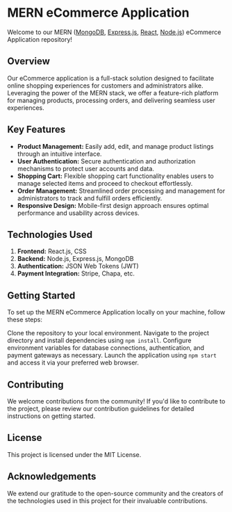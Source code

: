 # MERN eCommerce Application
Welcome to our MERN ([MongoDB](https://www.mongodb.com/), [Express.js](https://expressjs.com/), [React](https://react.dev/), [Node.js](https://nodejs.org/en)) eCommerce Application repository!


## Overview
Our eCommerce application is a full-stack solution designed to facilitate online shopping experiences for customers and administrators alike. Leveraging the power of the MERN stack, we offer a feature-rich platform for managing products, processing orders, and delivering seamless user experiences.

## Key Features
- **Product Management:** Easily add, edit, and manage product listings through an intuitive interface.
- **User Authentication:** Secure authentication and authorization mechanisms to protect user accounts and data.
- **Shopping Cart:** Flexible shopping cart functionality enables users to manage selected items and proceed to checkout effortlessly.
- **Order Management:** Streamlined order processing and management for administrators to track and fulfill orders efficiently.
- **Responsive Design:** Mobile-first design approach ensures optimal performance and usability across devices.
## Technologies Used
1. **Frontend:** React.js, CSS
2. **Backend:** Node.js, Express.js, MongoDB
3. **Authentication:** JSON Web Tokens (JWT)
4. **Payment Integration:** Stripe, Chapa, etc.
## Getting Started
To set up the MERN eCommerce Application locally on your machine, follow these steps:

Clone the repository to your local environment.
Navigate to the project directory and install dependencies using `npm install`.
Configure environment variables for database connections, authentication, and payment gateways as necessary.
Launch the application using `npm start` and access it via your preferred web browser.
## Contributing
We welcome contributions from the community! If you'd like to contribute to the project, please review our contribution guidelines for detailed instructions on getting started.

## License
This project is licensed under the MIT License.

## Acknowledgements
We extend our gratitude to the open-source community and the creators of the technologies used in this project for their invaluable contributions.
